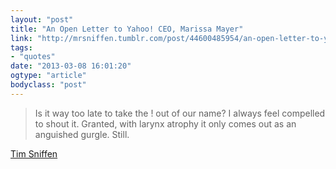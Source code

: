 ```yaml
---
layout: "post"
title: "An Open Letter to Yahoo! CEO, Marissa Mayer"
link: "http://mrsniffen.tumblr.com/post/44600485954/an-open-letter-to-yahoo-ceo-marissa-mayer"
tags: 
- "quotes"
date: "2013-03-08 16:01:20"
ogtype: "article"
bodyclass: "post"
---
```


> Is it way too late to take the ! out of our name? I always feel compelled to shout it. Granted, with larynx atrophy it only comes out as an anguished gurgle. Still.

[Tim Sniffen](http://mrsniffen.tumblr.com/post/44600485954/an-open-letter-to-yahoo-ceo-marissa-mayer)